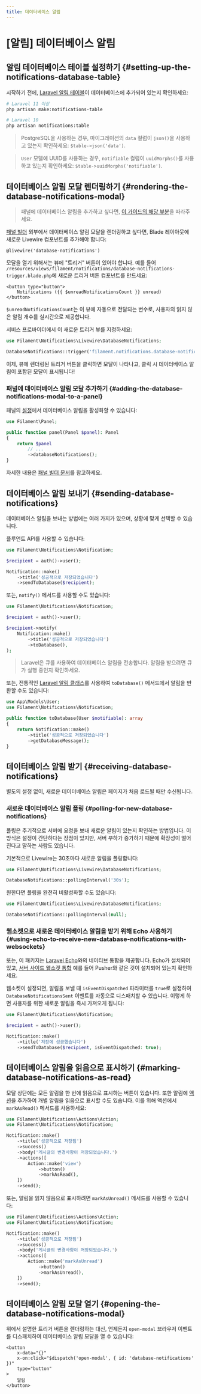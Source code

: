 ```yaml
---
title: 데이터베이스 알림
---
```

# [알림] 데이터베이스 알림

<AutoScreenshot name="notifications/database" alt="데이터베이스 알림" version="3.x" />

## 알림 데이터베이스 테이블 설정하기 {#setting-up-the-notifications-database-table}

시작하기 전에, [Laravel 알림 테이블](https://laravel.com/docs/notifications#database-prerequisites)이 데이터베이스에 추가되어 있는지 확인하세요:

```bash
# Laravel 11 이상
php artisan make:notifications-table

# Laravel 10
php artisan notifications:table
```

> PostgreSQL을 사용하는 경우, 마이그레이션의 `data` 컬럼이 `json()`을 사용하고 있는지 확인하세요: `$table->json('data')`.

> `User` 모델에 UUID를 사용하는 경우, `notifiable` 컬럼이 `uuidMorphs()`를 사용하고 있는지 확인하세요: `$table->uuidMorphs('notifiable')`.

## 데이터베이스 알림 모달 렌더링하기 {#rendering-the-database-notifications-modal}

> 패널에 데이터베이스 알림을 추가하고 싶다면, [이 가이드의 해당 부분](#adding-the-database-notifications-modal-to-a-panel)을 따라주세요.

[패널 빌더](../panels/getting-started) 외부에서 데이터베이스 알림 모달을 렌더링하고 싶다면, Blade 레이아웃에 새로운 Livewire 컴포넌트를 추가해야 합니다:

```blade
@livewire('database-notifications')
```

모달을 열기 위해서는 뷰에 "트리거" 버튼이 있어야 합니다. 예를 들어 `/resources/views/filament/notifications/database-notifications-trigger.blade.php`에 새로운 트리거 버튼 컴포넌트를 만드세요:

```blade
<button type="button">
    Notifications ({{ $unreadNotificationsCount }} unread)
</button>
```

`$unreadNotificationsCount`는 이 뷰에 자동으로 전달되는 변수로, 사용자의 읽지 않은 알림 개수를 실시간으로 제공합니다.

서비스 프로바이더에서 이 새로운 트리거 뷰를 지정하세요:

```php
use Filament\Notifications\Livewire\DatabaseNotifications;

DatabaseNotifications::trigger('filament.notifications.database-notifications-trigger');
```

이제, 뷰에 렌더링된 트리거 버튼을 클릭하면 모달이 나타나고, 클릭 시 데이터베이스 알림이 포함된 모달이 표시됩니다!

### 패널에 데이터베이스 알림 모달 추가하기 {#adding-the-database-notifications-modal-to-a-panel}

패널의 [설정](../panels/configuration)에서 데이터베이스 알림을 활성화할 수 있습니다:

```php
use Filament\Panel;

public function panel(Panel $panel): Panel
{
    return $panel
        // ...
        ->databaseNotifications();
}
```

자세한 내용은 [패널 빌더 문서](../panels/notifications)를 참고하세요.

## 데이터베이스 알림 보내기 {#sending-database-notifications}

데이터베이스 알림을 보내는 방법에는 여러 가지가 있으며, 상황에 맞게 선택할 수 있습니다.

플루언트 API를 사용할 수 있습니다:

```php
use Filament\Notifications\Notification;

$recipient = auth()->user();

Notification::make()
    ->title('성공적으로 저장되었습니다')
    ->sendToDatabase($recipient);
```

또는, `notify()` 메서드를 사용할 수도 있습니다:

```php
use Filament\Notifications\Notification;

$recipient = auth()->user();

$recipient->notify(
    Notification::make()
        ->title('성공적으로 저장되었습니다')
        ->toDatabase(),
);
```

> Laravel은 큐를 사용하여 데이터베이스 알림을 전송합니다. 알림을 받으려면 큐가 실행 중인지 확인하세요.

또는, 전통적인 [Laravel 알림 클래스](https://laravel.com/docs/notifications#generating-notifications)를 사용하여 `toDatabase()` 메서드에서 알림을 반환할 수도 있습니다:

```php
use App\Models\User;
use Filament\Notifications\Notification;

public function toDatabase(User $notifiable): array
{
    return Notification::make()
        ->title('성공적으로 저장되었습니다')
        ->getDatabaseMessage();
}
```

## 데이터베이스 알림 받기 {#receiving-database-notifications}

별도의 설정 없이, 새로운 데이터베이스 알림은 페이지가 처음 로드될 때만 수신됩니다.

### 새로운 데이터베이스 알림 폴링 {#polling-for-new-database-notifications}

폴링은 주기적으로 서버에 요청을 보내 새로운 알림이 있는지 확인하는 방법입니다. 이 방식은 설정이 간단하다는 장점이 있지만, 서버 부하가 증가하기 때문에 확장성이 떨어진다고 말하는 사람도 있습니다.

기본적으로 Livewire는 30초마다 새로운 알림을 폴링합니다:

```php
use Filament\Notifications\Livewire\DatabaseNotifications;

DatabaseNotifications::pollingInterval('30s');
```

원한다면 폴링을 완전히 비활성화할 수도 있습니다:

```php
use Filament\Notifications\Livewire\DatabaseNotifications;

DatabaseNotifications::pollingInterval(null);
```

### 웹소켓으로 새로운 데이터베이스 알림을 받기 위해 Echo 사용하기 {#using-echo-to-receive-new-database-notifications-with-websockets}

또는, 이 패키지는 [Laravel Echo](https://laravel.com/docs/broadcasting#client-side-installation)와의 네이티브 통합을 제공합니다. Echo가 설치되어 있고, [서버 사이드 웹소켓 통합](https://laravel.com/docs/broadcasting#server-side-installation) 예를 들어 Pusher와 같은 것이 설치되어 있는지 확인하세요.

웹소켓이 설정되면, 알림을 보낼 때 `isEventDispatched` 파라미터를 `true`로 설정하여 `DatabaseNotificationsSent` 이벤트를 자동으로 디스패치할 수 있습니다. 이렇게 하면 사용자를 위한 새로운 알림을 즉시 가져오게 됩니다:

```php
use Filament\Notifications\Notification;

$recipient = auth()->user();

Notification::make()
    ->title('저장에 성공했습니다')
    ->sendToDatabase($recipient, isEventDispatched: true);
```

## 데이터베이스 알림을 읽음으로 표시하기 {#marking-database-notifications-as-read}

모달 상단에는 모든 알림을 한 번에 읽음으로 표시하는 버튼이 있습니다. 또한 알림에 [액션](sending-notifications#adding-actions-to-notifications)을 추가하여 개별 알림을 읽음으로 표시할 수도 있습니다. 이를 위해 액션에서 `markAsRead()` 메서드를 사용하세요:

```php
use Filament\Notifications\Actions\Action;
use Filament\Notifications\Notification;

Notification::make()
    ->title('성공적으로 저장됨')
    ->success()
    ->body('게시글의 변경사항이 저장되었습니다.')
    ->actions([
        Action::make('view')
            ->button()
            ->markAsRead(),
    ])
    ->send();
```

또는, 알림을 읽지 않음으로 표시하려면 `markAsUnread()` 메서드를 사용할 수 있습니다:

```php
use Filament\Notifications\Actions\Action;
use Filament\Notifications\Notification;

Notification::make()
    ->title('성공적으로 저장됨')
    ->success()
    ->body('게시글의 변경사항이 저장되었습니다.')
    ->actions([
        Action::make('markAsUnread')
            ->button()
            ->markAsUnread(),
    ])
    ->send();
```

## 데이터베이스 알림 모달 열기 {#opening-the-database-notifications-modal}

위에서 설명한 트리거 버튼을 렌더링하는 대신, 언제든지 `open-modal` 브라우저 이벤트를 디스패치하여 데이터베이스 알림 모달을 열 수 있습니다:

```blade
<button
    x-data="{}"
    x-on:click="$dispatch('open-modal', { id: 'database-notifications' })"
    type="button"
>
    알림
</button>
```
